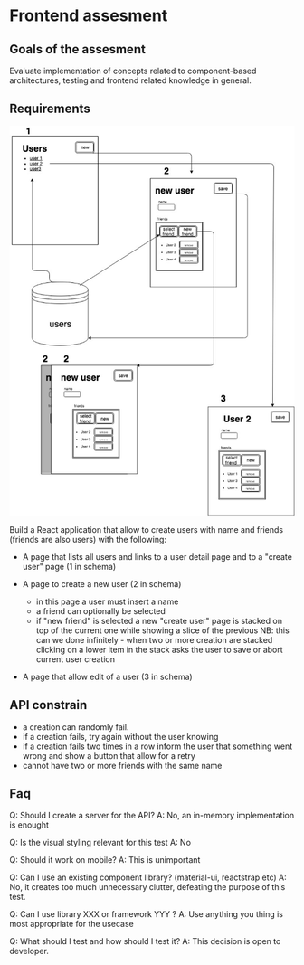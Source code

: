 # Frontend assesment

## Goals of the assesment

Evaluate implementation of concepts related to component-based architectures, testing and frontend related knowledge in general.

## Requirements

![schema](schema.jpg)

Build a React application that allow to create users with name and friends (friends are also users) with the following:

- A page that lists all users and links to a user detail page and to a "create user" page (1 in schema)
- A page to create a new user (2 in schema)

  - in this page a user must insert a name
  - a friend can optionally be selected
  - if "new friend" is selected a new "create user" page is stacked on top of the current one while showing a slice of the previous
    NB: this can we done infinitely - when two or more creation are stacked clicking on a lower item in the stack asks the user to save or abort current user creation

- A page that allow edit of a user (3 in schema)

## API constrain

- a creation can randomly fail.
- if a creation fails, try again without the user knowing
- if a creation fails two times in a row inform the user that something went wrong and show a button that allow for a retry
- cannot have two or more friends with the same name

## Faq

Q: Should I create a server for the API?
A: No, an in-memory implementation is enought

Q: Is the visual styling relevant for this test
A: No

Q: Should it work on mobile?
A: This is unimportant

Q: Can I use an existing component library? (material-ui, reactstrap etc)
A: No, it creates too much unnecessary clutter, defeating the purpose of this test.

Q: Can I use library XXX or framework YYY ?
A: Use anything you thing is most appropriate for the usecase

Q: What should I test and how should I test it?
A: This decision is open to developer.
